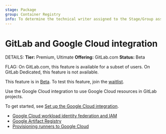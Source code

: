 ```yaml
---
stage: Package
group: Container Registry
info: To determine the technical writer assigned to the Stage/Group associated with this page, see https://handbook.gitlab.com/handbook/product/ux/technical-writing/#assignments
---
```


# GitLab and Google Cloud integration

DETAILS:
**Tier:** Premium, Ultimate
**Offering:** GitLab.com
**Status:** Beta

FLAG:
On GitLab.com, this feature is available for a subset of users.
On GitLab Dedicated, this feature is not available.

This feature is in [Beta](../../policy/experiment-beta-support.md).
To test this feature, join the [waitlist](https://forms.gle/XdxdTxC7DXj4NSaz9).

Use the Google Cloud integration to use Google Cloud resources in GitLab projects.

To get started, see [Set up the Google Cloud integration](../../tutorials/set_up_gitlab_google_integration/index.md).

- [Google Cloud workload identity federation and IAM](../../integration/google_cloud_iam.md)
- [Google Artifact Registry](../../user/project/integrations/google_artifact_registry.md)
- [Provisioning runners to Google Cloud](../runners/provision_runners_google_cloud.md)
